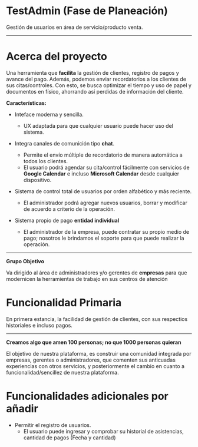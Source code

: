 # TestAdmin (Fase de Planeación)

Gestión de usuarios en área de servicio/producto venta.

_______________________________________________

# Acerca del proyecto
<p> Una herramienta que <b>facilita</b> la gestión de clientes, registro de pagos y avance del pago. Además, podemos enviar recordatorios a los clientes de sus citas/controles. Con esto, se busca optimizar el tiempo y uso de papel y documentos en físico, ahorrando así perdidas de información del cliente.
  </p>
  
**Características:**
- Inteface moderna y sencilla.
    - UX adaptada para que cualquier usuario puede hacer uso del sistema.
    
- Integra canales de comunición tipo **chat**.
    - Permite el envío múltiple de recordatorio de manera automática a todos los clientes.
    - El usuario podrá agendar su cita/control fácilmente con servicios de **Google Calendar** 
    e incluso **Microsoft Calendar** desde cualquier dispositivo.
    
- Sistema de control total de usuarios por orden alfabético y más reciente.
    - El administrador podrá agregar nuevos usuarios, borrar y modificar de 
    acuerdo a criterio de la operación.
    
- Sistema propio de pago **entidad individual**
    - El administrador de la empresa, puede contratar su propio medio de pago; nosotros le brindamos
    el soporte para que puede realizar la operación.
      
________________________________
**Grupo Objetivo**
  <p>
  Va dirigido al área de  administradores y/o gerentes de <b>empresas</b> para que modernicen la herramientas de trabajo en sus centros   de atención
    </p>

# Funcionalidad Primaria
   <p> En primera estancia, la facilidad de gestión de clientes, con sus respectios historiales e incluso pagos.</p>
   
________________________________

   **Creamos algo que amen 100 personas; no que 1000 personas quieran**
   <p> El objetivo de nuestra plataforma, es construir una comunidad integrada por empresas, gerentes o administradores, que comenten          sus anticuadas experiencias con otros servicios, y posteriormente el cambio en cuanto a funcionalidad/sencillez de nuestra              plataforma.</p>
   
   # Funcionalidades adicionales por añadir
   
 - Permitir el registro de usuarios.
    - El usuario puede ingresar y comprobar su historial de asistencias, cantidad de pagos (Fecha y cantidad)
